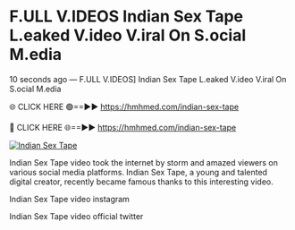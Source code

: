 # F.ULL V.IDEOS Indian Sex Tape L.eaked V.ideo V.iral On S.ocial M.edia

10 seconds ago — F.ULL V.IDEOS] Indian Sex Tape L.eaked V.ideo V.iral On S.ocial M.edia

🌐 CLICK HERE 🟢==►► https://hmhmed.com/indian-sex-tape

🔴 CLICK HERE 🌐==►► https://hmhmed.com/indian-sex-tape

[![Indian Sex Tape](https://i.imgur.com/dJHk4Zq.gif)](https://hmhmed.com/indian-sex-tape)

Indian Sex Tape video took the internet by storm and amazed viewers on various social media platforms. Indian Sex Tape, a young and talented digital creator, recently became famous thanks to this interesting video.

Indian Sex Tape video instagram

Indian Sex Tape video official twitter